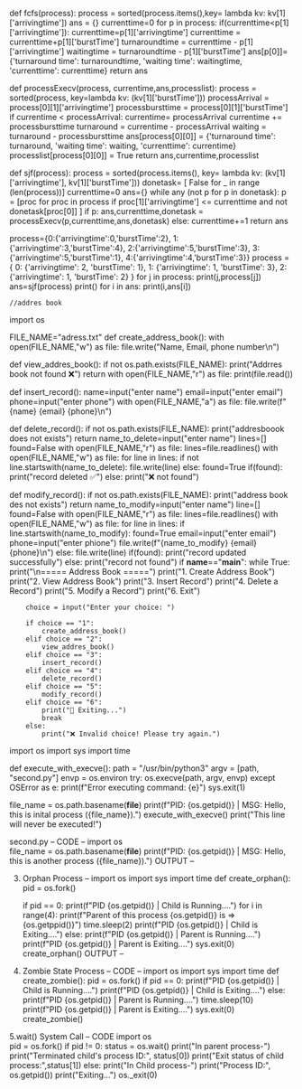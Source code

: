def fcfs(process):
    process = sorted(process.items(),key= lambda kv: kv[1]['arrivingtime'])
    ans = {}
    currenttime=0
    for p in process:
        if(currenttime<p[1]['arrivingtime']):
            currenttime=p[1]['arrivingtime']
        currenttime = currenttime+p[1]['burstTime']
        turnaroundtime = currenttime - p[1]['arrivingtime']
        waitingtime = turnaroundtime - p[1]['burstTime']
        ans[p[0]]= {'turnaround time': turnaroundtime, 'waiting time': waitingtime, 'currenttime': currenttime}
    return ans

def processExecv(process, currentime,ans,processlist):
    process = sorted(process, key=lambda kv: (kv[1]['burstTime']))
    processArrival = process[0][1]['arrivingtime']
    processbursttime = process[0][1]['burstTime']
    if currentime < processArrival:
        currentime= processArrival
    currentime += processbursttime
    turnaround = currentime - processArrival
    waiting = turnaround - processbursttime
    ans[process[0][0]] = {'turnaround time': turnaround, 'waiting time': waiting, 'currenttime': currentime}
    processlist[process[0][0]] = True
    return ans,currentime,processlist

def sjf(process):
    process = sorted(process.items(), key= lambda kv: (kv[1]['arrivingtime'], kv[1]['burstTime']))
    donetask= [ False for _ in range (len(process))]
    currenttime=0
    ans={}
    while any (not p  for p in donetask):
        p = [proc for proc in process if proc[1]['arrivingtime'] <= currenttime and not donetask[proc[0]] ]
        if p:
            ans,currenttime,donetask = processExecv(p,currenttime,ans,donetask) 
        else:
            currenttime+=1
    return ans



process={0:{'arrivingtime':0,'burstTime':2}, 1:{'arrivingtime':3,'burstTime':4}, 2:{'arrivingtime':5,'burstTime':3}, 3:{'arrivingtime':5,'burstTime':1}, 4:{'arrivingtime':4,'burstTime':3}}
process = {
    0: {'arrivingtime': 2, 'burstTime': 1},
    1: {'arrivingtime': 1, 'burstTime': 3},
    2: {'arrivingtime': 1, 'burstTime': 2}
}
for j in process:
    print(j,process[j])
ans=sjf(process)
print()
for i in ans:
    print(i,ans[i])




    //addres book
    
import os

FILE_NAME="adress.txt"
def create_address_book():
    with open(FILE_NAME,"w") as file:
        file.write("Name, Email, phone number\n")

def view_addres_book():
    if not os.path.exists(FILE_NAME):
        print("Addrres book not found ❌")
        return
    with open(FILE_NAME,"r") as file:
        print(file.read())
        
    
def insert_record():
    name=input("enter name")
    email=input("enter email")
    phone=input("enter phone")
    with open(FILE_NAME,"a") as file:
        file.write(f"{name} {email} {phone}\n")
        

def delete_record():
    if not os.path.exists(FILE_NAME):
        print("addresboook does not exists")
        return
    name_to_delete=input("enter name")
    lines=[]
    found=False
    with open(FILE_NAME,"r") as file:
        lines=file.readlines()
    with open(FILE_NAME,"w") as file:
        for line in lines:
            if not line.startswith(name_to_delete):
                file.write(line)
            else:
                found=True
        if(found):
            print("record deleted ✅")
        else:
            print("❌ not found")
            
def modify_record():
    if not os.path.exists(FILE_NAME):
        print("address book des not exists")
        return
    name_to_modify=input("enter name")
    line=[]
    found=False
    with open(FILE_NAME,"r") as file:
        lines=file.readlines()
    with open(FILE_NAME,"w") as file:
        for line in lines:
            if line.startswith(name_to_modify):
                found=True
                email=input("enter email")
                phone=input("enter phione")
                file.write(f"{name_to_modify} {email} {phone}\n")
            else:
                file.write(line)
    if(found):
        print("record updated successfully")
    else:
        print("record not found")
if __name__=="__main__":
    while True:
        print("\n===== Address Book =====")
        print("1. Create Address Book")
        print("2. View Address Book")
        print("3. Insert Record")
        print("4. Delete a Record")
        print("5. Modify a Record")
        print("6. Exit")
        
        choice = input("Enter your choice: ")
        
        if choice == "1":
            create_address_book()
        elif choice == "2":
            view_addres_book()
        elif choice == "3":
            insert_record()
        elif choice == "4":
            delete_record()
        elif choice == "5":
            modify_record()
        elif choice == "6":
            print("👋 Exiting...")
            break
        else:
            print("❌ Invalid choice! Please try again.")
    
        
import os import sys import time 
 
def execute_with_execve():     path = "/usr/bin/python3"      argv = [path, "second.py"]     envp = os.environ 
    try: 
        os.execve(path, argv, envp)     except OSError as e: 
        print(f"Error executing command: {e}") 
        sys.exit(1) 
 
file_name = os.path.basename(__file__) 
print(f"PID: {os.getpid()} | MSG: Hello, this is inital process ({file_name}).") execute_with_execve() 
print("This line will never be executed!") 
 
 
second.py – CODE – 
import os  
file_name = os.path.basename(__file__) 
print(f"PID: {os.getpid()} | MSG: Hello, this is another process ({file_name}).") 
OUTPUT – 
  
3. Orphan Process – import os import sys import time def create_orphan():     pid = os.fork() 
 
    if pid == 0: 
        print(f"PID {os.getpid()} | Child is Running....")         for i in range(4):             print(f"Parent of this process {os.getpid()} is => {os.getppid()}")             time.sleep(2)         print(f"PID {os.getpid()} | Child is Exiting....")     else: 
        print(f"PID {os.getpid()} | Parent is Running....")         print(f"PID {os.getpid()} | Parent is Exiting....")         sys.exit(0) 
create_orphan() 
OUTPUT – 
  
4. Zombie State Process – CODE – 
import os import sys import time def create_zombie(): 
    pid = os.fork()     if pid == 0: 
        print(f"PID {os.getpid()} | Child is Running....")         print(f"PID {os.getpid()} | Child is Exiting....")     else: 
        print(f"PID {os.getpid()} | Parent is Running....")         time.sleep(10)         print(f"PID {os.getpid()} | Parent is Exiting....")         sys.exit(0) 
create_zombie() 
 


5.wait() System Call – CODE
import os  
pid = os.fork() 
if pid != 0:
    status = os.wait() 
    print("In parent process-") 
    print("Terminated child's process ID:", status[0]) 
    print("Exit status of child process:",status[1]) 
else: 
    print("In Child process-") 
    print("Process ID:", os.getpid()) 
    print("Exiting...")
    os._exit(0)
